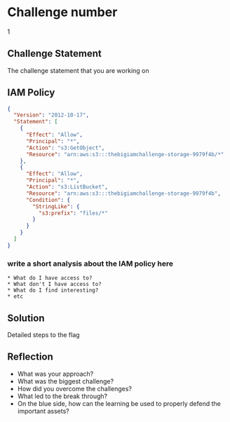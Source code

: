 # Challenge number

1

## Challenge Statement

The challenge statement that you are working on

## IAM Policy

```json
{
  "Version": "2012-10-17",
  "Statement": [
    {
      "Effect": "Allow",
      "Principal": "*",
      "Action": "s3:GetObject",
      "Resource": "arn:aws:s3:::thebigiamchallenge-storage-9979f4b/*"
    },
    {
      "Effect": "Allow",
      "Principal": "*",
      "Action": "s3:ListBucket",
      "Resource": "arn:aws:s3:::thebigiamchallenge-storage-9979f4b",
      "Condition": {
        "StringLike": {
          "s3:prefix": "files/*"
        }
      }
    }
  ]
}
```

### write a short analysis about the IAM policy here

```
* What do I have access to?
* What don't I have access to?
* What do I find interesting?
* etc
```

## Solution

Detailed steps to the flag

## Reflection

- What was your approach?
- What was the biggest challenge?
- How did you overcome the challenges?
- What led to the break through?
- On the blue side, how can the learning be used to properly defend the important assets?
